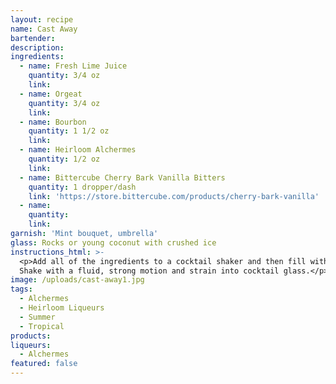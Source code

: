 ```yaml
---
layout: recipe
name: Cast Away
bartender:
description:
ingredients:
  - name: Fresh Lime Juice
    quantity: 3/4 oz
    link:
  - name: Orgeat
    quantity: 3/4 oz
    link:
  - name: Bourbon
    quantity: 1 1/2 oz
    link:
  - name: Heirloom Alchermes
    quantity: 1/2 oz
    link:
  - name: Bittercube Cherry Bark Vanilla Bitters
    quantity: 1 dropper/dash
    link: 'https://store.bittercube.com/products/cherry-bark-vanilla'
  - name:
    quantity:
    link:
garnish: 'Mint bouquet, umbrella'
glass: Rocks or young coconut with crushed ice
instructions_html: >-
  <p>Add all of the ingredients to a cocktail shaker and then fill with ice.
  Shake with a fluid, strong motion and strain into cocktail glass.</p>
image: /uploads/cast-away1.jpg
tags:
  - Alchermes
  - Heirloom Liqueurs
  - Summer
  - Tropical
products:
liqueurs:
  - Alchermes
featured: false
---
```


